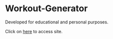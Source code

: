 ﻿# Workout-Generator
Developed for educational and personal purposes.

Click on [here](https://ahljenn.github.io/Workout-Generator/) to access site.
